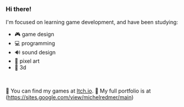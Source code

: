 ### Hi there!

I'm focused on learning game development, and have been studying:
- 🎮 game design
- 💻 programming
- 🔊 sound design
- 🎨 pixel art
- 🧊 3d
<br>

🧲 You can find my games at [Itch.io](https://friendlygecko.itch.io/).
🧲 My full portfolio is at (https://sites.google.com/view/michelredmer/main)
